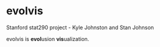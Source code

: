 # evolvis
Stanford stat290 project - Kyle Johnston and Stan Johnson

evolvis is **evol**usion **vis**ualization.
